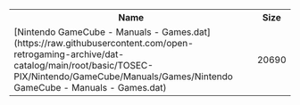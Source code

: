 <table>
<tr><th>Name</th><th>Size</th></tr>
<tr><td>[Nintendo GameCube - Manuals - Games.dat](https://raw.githubusercontent.com/open-retrogaming-archive/dat-catalog/main/root/basic/TOSEC-PIX/Nintendo/GameCube/Manuals/Games/Nintendo GameCube - Manuals - Games.dat)</td><td>20690</td></tr>
</table>
